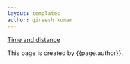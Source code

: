 ```yaml
---
layout: templates
author: gireesh kumar
---
```


[Time and distance](topics/time_distance.md)

This page is created by {{page.author}}. 

